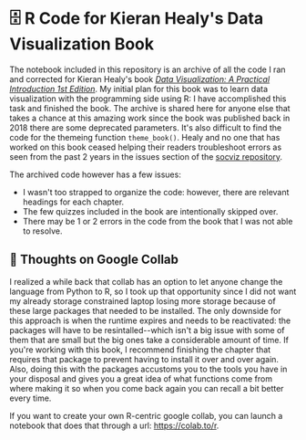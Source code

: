 # 🗄️ R Code for Kieran Healy's Data Visualization Book

The notebook included in this repository is an archive of all the code I ran and corrected for Kieran Healy's book [*Data Visualization: A Practical Introduction 1st Edition*](https://amzn.to/2vfAixM). My initial plan for this book was to learn data visualization with the programming side using R: I have accomplished this task and finished the book. The archive is shared here for anyone else that takes a chance at this amazing work since the book was published back in 2018 there are some deprecated parameters. It's also difficult to find the code for the themeing function `theme_book()`. Healy and no one that has worked on this book ceased helping their readers troubleshoot errors as seen from the past 2 years in the issues section of the [socviz repository](https://github.com/kjhealy/socviz).

The archived code however has a few issues:
+ I wasn't too strapped to organize the code: however, there are relevant headings for each chapter.
+ The few quizzes included in the book are intentionally skipped over. 
+ There may be 1 or 2 errors in the code from the book that I was not able to resolve.

## 📓 Thoughts on Google Collab
I realized a while back that collab has an option to let anyone change the language from Python to R, so I took up that opportunity since I did not want my already storage constrained laptop losing more storage because of these large packages that needed to be installed. The only downside for this approach is when the runtime expires and needs to be reactivated: the packages will have to be resintalled--which isn't a big issue with some of them that are small but the big ones take a considerable amount of time. If you're working with this book, I recommend finishing the chapter that requires that package to prevent having to install it over and over again. Also, doing this with the packages accustoms you to the tools you have in your disposal and gives you a great idea of what functions come from where making it so when you come back again you can recall a bit better every time.

If you want to create your own R-centric google collab, you can launch a notebook that does that through a url: https://colab.to/r.
